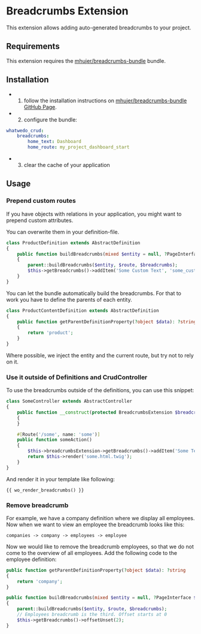 # Breadcrumbs Extension

This extension allows adding auto-generated breadcrumbs to your project.

## Requirements
This extension requires the [mhujer/breadcrumbs-bundle](https://github.com/mhujer/BreadcrumbsBundle) bundle.

## Installation

- 1. follow the installation instructions on [mhujer/breadcrumbs-bundle GitHub Page](https://github.com/mhujer/BreadcrumbsBundle).
- 2. configure the bundle:

```yml
whatwedo_crud:
    breadcrumbs:
        home_text: Dashboard
        home_route: my_project_dashboard_start
```

- 3. clear the cache of your application

## Usage

### Prepend custom routes

If you have objects with relations in your application, you might want to prepend custom attributes.

You can overwrite them in your definition-file. 

```php
class ProductDefinition extends AbstractDefinition
{
    public function buildBreadcrumbs(mixed $entity = null, ?PageInterface $route = null, ?Breadcrumbs $breadcrumbs = null): void
    {
        parent::buildBreadcrumbs($entity, $route, $breadcrumbs);   
        $this->getBreadcrumbs()->addItem('Some Custom Text', 'some_custom_route');
    }
}
```

You can let the bundle automatically build the breadcrumbs. For that to work you have to define the parents of each entity.

```php 
class ProductContentDefinition extends AbstractDefinition
{
    public function getParentDefinitionProperty(?object $data): ?string
    {
        return 'product';
    }
}
```

Where possible, we inject the entity and the current route, but try not to rely on it.

### Use it outside of Definitions and CrudController

To use the breadcrumbs outside of the definitions, you can use this snippet:

```php
class SomeController extends AbstractController
{
    public function __construct(protected BreadcrumbsExtension $breadcrumbsExtension)
    {
    }

    #[Route('/some', name: 'some')]
    public function someAction()
    {
        $this->breadcrumbsExtension->getBreadcrumbs()->addItem('Some Text', 'some_route');
        return $this->render('some.html.twig');
    }
}
```

And render it in your template like following:

```twig
{{ wo_render_breadcrumbs() }}
```

### Remove breadcrumb
For example, we have a company definition where we display all employees. Now when we want to view an employee the breadcrumb looks like this:

`companies -> company -> employees -> employee`

Now we would like to remove the breadcrumb employees, so that we do not come to the overview of all employees. Add the following code to the employee definition:

```php
public function getParentDefinitionProperty(?object $data): ?string
{
    return 'company';
}

public function buildBreadcrumbs(mixed $entity = null, ?PageInterface $route = null, ?Breadcrumbs $breadcrumbs = null): void
{
    parent::buildBreadcrumbs($entity, $route, $breadcrumbs);
    // Employees breadcrumb is the third. Offset starts at 0
    $this->getBreadcrumbs()->offsetUnset(2);
}
```
